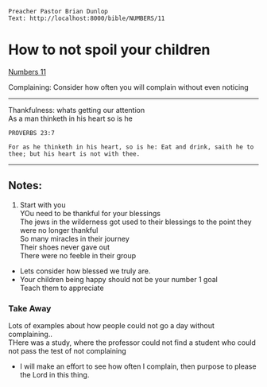 ```
Preacher Pastor Brian Dunlop
Text: http://localhost:8000/bible/NUMBERS/11
```
# How to not spoil your children
[Numbers 11](https://bible.mintz5.com/bible/NUMBERS/11)

Complaining:
Consider how often you will complain without even noticing  

---

Thankfulness:
whats getting our attention  
As a man thinketh in his heart so is he  
```
PROVERBS 23:7

For as he thinketh in his heart, so is he: Eat and drink, saith he to thee; but his heart is not with thee.
```

---


## Notes:
1. Start with you  
   YOu need to be thankful for your blessings  
   The jews in the wilderness got used to their blessings to the point they were no longer thankful  
   So many miracles in their journey  
   Their shoes never gave out  
   There were no feeble in their group  

* Lets consider how blessed we truly are.
* Your children being happy should not be your number 1 goal  
  Teach them to appreciate

### Take Away
Lots of examples about how people could not go a day without complaining..  
THere was a study, where the professor could not find a student who could not pass the test of not complaining

* I will make an effort to see how often I complain, then purpose to please the Lord in this thing.
